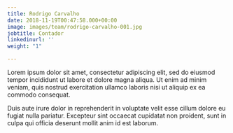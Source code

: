 ```yaml
---
title: Rodrigo Carvalho
date: 2018-11-19T00:47:58.000+00:00
image: images/team/rodrigo-carvalho-001.jpg
jobtitle: Contador
linkedinurl: ''
weight: "1"

---
```

Lorem ipsum dolor sit amet, consectetur adipiscing elit, sed do eiusmod tempor incididunt ut labore et dolore magna aliqua. Ut enim ad minim veniam, quis nostrud exercitation ullamco laboris nisi ut aliquip ex ea commodo consequat.

Duis aute irure dolor in reprehenderit in voluptate velit esse cillum dolore eu fugiat nulla pariatur. Excepteur sint occaecat cupidatat non proident, sunt in culpa qui officia deserunt mollit anim id est laborum.